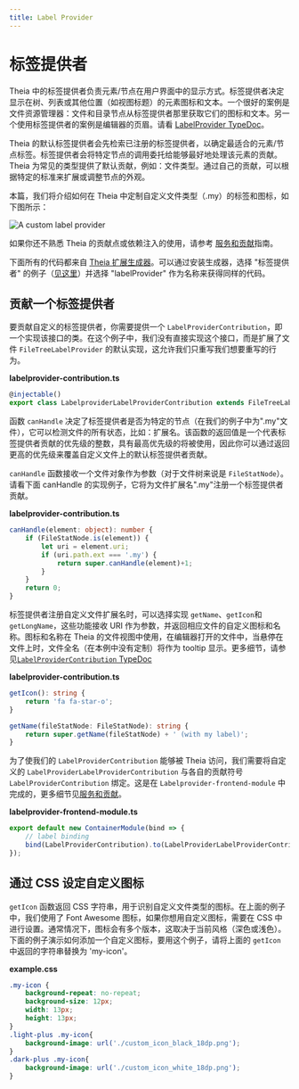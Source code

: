 ```yaml
---
title: Label Provider
---
```


# 标签提供者

Theia 中的标签提供者负责元素/节点在用户界面中的显示方式。标签提供者决定显示在树、列表或其他位置（如视图标题）的元素图标和文本。一个很好的案例是文件资源管理器：文件和目录节点从标签提供者那里获取它们的图标和文本。另一个使用标签提供者的案例是编辑器的页眉。请看 [LabelProvider TypeDoc](https://eclipse-theia.github.io/theia/docs/next/classes/core.labelprovider-1.html)。

Theia 的默认标签提供者会先检索已注册的标签提供者，以确定最适合的元素/节点标签。标签提供者会将特定节点的调用委托给能够最好地处理该元素的贡献。Theia 为常见的类型提供了默认贡献，例如：文件类型。通过自己的贡献，可以根据特定的标准来扩展或调整节点的外观。

本篇，我们将介绍如何在 Theia 中定制自定义文件类型（.my）的标签和图标，如下图所示：

<img src="/custom-label-provider.png" alt="A custom label provider" style="max-width: 525px">

如果你还不熟悉 Theia 的贡献点或依赖注入的使用，请参考 [服务和贡献](https://theia-ide.org/docs/services_and_contributions/)指南。

下面所有的代码都来自 [Theia 扩展生成器](https://github.com/eclipse-theia/generator-theia-extension)。可以通过安装生成器，选择 "标签提供者" 的例子（[见这里](https://github.com/eclipse-theia/generator-theia-extension)）并选择 "labelProvider" 作为名称来获得同样的代码。

## 贡献一个标签提供者

要贡献自定义的标签提供者，你需要提供一个 `LabelProviderContribution`，即一个实现该接口的类。在这个例子中，我们没有直接实现这个接口，而是扩展了文件 `FileTreeLabelProvider` 的默认实现，这允许我们只重写我们想要重写的行为。

**labelprovider-contribution.ts**
```typescript
@injectable()
export class LabelproviderLabelProviderContribution extends FileTreeLabelProvider
```

函数 `canHandle` 决定了标签提供者是否为特定的节点（在我们的例子中为".my"文件），它可以检测文件的所有状态，比如：扩展名。该函数的返回值是一个代表标签提供者贡献的优先级的整数，具有最高优先级的将被使用，因此你可以通过返回更高的优先级来覆盖自定义文件上的默认标签提供者贡献。

`canHandle` 函数接收一个文件对象作为参数（对于文件树来说是 `FileStatNode`）。请看下面 canHandle 的实现例子，它将为文件扩展名".my"注册一个标签提供者贡献。

**labelprovider-contribution.ts**
```typescript
canHandle(element: object): number {
    if (FileStatNode.is(element)) {
        let uri = element.uri;
        if (uri.path.ext === '.my') {
            return super.canHandle(element)+1;
        }
    }
    return 0;
}
```

标签提供者注册自定义文件扩展名时，可以选择实现 `getName`、`getIcon`和`getLongName`，这些功能接收 URI 作为参数，并返回相应文件的自定义图标和名称。图标和名称在 Theia 的文件视图中使用，在编辑器打开的文件中，当悬停在文件上时，文件全名（在本例中没有定制）将作为 tooltip 显示。更多细节，请参见[`LabelProviderContribution` TypeDoc](https://eclipse-theia.github.io/theia/docs/next/interfaces/core.labelprovidercontribution-1.html)

**labelprovider-contribution.ts**
```typescript
getIcon(): string {
    return 'fa fa-star-o';
}

getName(fileStatNode: FileStatNode): string {
    return super.getName(fileStatNode) + ' (with my label)';
}
```

为了使我们的 `LabelProviderContribution` 能够被 Theia 访问，我们需要将自定义的 `LabelProviderLabelProviderContribution` 与各自的贡献符号 `LabelProviderContribution` 绑定。这是在 `Labelprovider-frontend-module` 中完成的，更多细节见[服务和贡献](https://theia-ide.org/docs/services_and_contributions/)。

**labelprovider-frontend-module.ts**
```typescript
export default new ContainerModule(bind => {
    // label binding
    bind(LabelProviderContribution).to(LabelProviderLabelProviderContribution);
});
```

## 通过 CSS 设定自定义图标

`getIcon` 函数返回 CSS 字符串，用于识别自定义文件类型的图标。在上面的例子中，我们使用了 Font Awesome 图标，如果你想用自定义图标，需要在 CSS 中进行设置。通常情况下，图标会有多个版本，这取决于当前风格（深色或浅色）。下面的例子演示如何添加一个自定义图标，要用这个例子，请将上面的 `getIcon` 中返回的字符串替换为 'my-icon'。

**example.css**
```css
.my-icon {
    background-repeat: no-repeat;
    background-size: 12px;
    width: 13px;
    height: 13px;
}
.light-plus .my-icon{
    background-image: url('./custom_icon_black_18dp.png');
}
.dark-plus .my-icon{
    background-image: url('./custom_icon_white_18dp.png');
}
```
